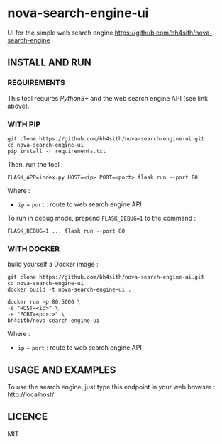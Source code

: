 # nova-search-engine-ui

UI for the simple web search engine https://github.com/bh4sith/nova-search-engine

## INSTALL AND RUN

### REQUIREMENTS
This tool requires *Python3+* and the web search engine API (see link above).

### WITH PIP
```
git clone https://github.com/bh4sith/nova-search-engine-ui.git
cd nova-search-engine-ui
pip install -r requirements.txt
```

Then, run the tool :
```
FLASK_APP=index.py HOST=<ip> PORT=<port> flask run --port 80
```
Where :
* `ip` + `port` : route to web search engine API

To run in debug mode, prepend `FLASK_DEBUG=1` to the command :
```
FLASK_DEBUG=1 ... flask run --port 80
```

### WITH DOCKER
build yourself a Docker image :
```
git clone https://github.com/bh4sith/nova-search-engine-ui.git
cd nova-search-engine-ui
docker build -t nova-search-engine-ui .
```
```
docker run -p 80:5000 \
-e "HOST=<ip>" \
-e "PORT=<port>" \
bh4sith/nova-search-engine-ui
```
Where :
* `ip` + `port` : route to web search engine API


## USAGE AND EXAMPLES
To use the search engine, just type this endpoint in your web browser : http://localhost/


## LICENCE
MIT
